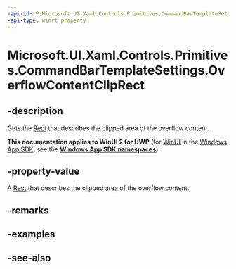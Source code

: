 ```yaml
---
-api-id: P:Microsoft.UI.Xaml.Controls.Primitives.CommandBarTemplateSettings.OverflowContentClipRect
-api-type: winrt property
---
```


<!-- Property syntax
public Windows.Foundation.Rect OverflowContentClipRect { get; }
-->

# Microsoft.UI.Xaml.Controls.Primitives.CommandBarTemplateSettings.OverflowContentClipRect

## -description
Gets the [Rect](/uwp/api/windows.foundation.rect) that describes the clipped area of the overflow content.

**This documentation applies to WinUI 2 for UWP** (for [WinUI](/windows/apps/winui/winui3/) in the [Windows App SDK](/windows/apps/windows-app-sdk/), see the **[Windows App SDK namespaces](/windows/windows-app-sdk/api/winrt/)**).

## -property-value
A [Rect](/uwp/api/windows.foundation.rect) that describes the clipped area of the overflow content.

## -remarks

## -examples

## -see-also
